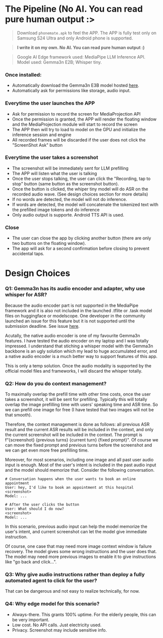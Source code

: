 # The Pipeline (No AI. You can read pure human output :>

> Download `phonemate.apk` to feel the APP. The APP is fully test only on Samsung S24 Ultra and only Android phone is supported.

> **I write it on my own. No AI. You can read pure human output :)**

> Google AI Edge framework used: MediaPipe LLM Inference API. Model used: Gemma3n E2B; Whisper tiny.

### Once installed:

- Automatically download the Gemma3n E3B model hosted [here](https://www.modelscope.cn/models/google/gemma-3n-E2B-it-litert-preview/file/view/master/README.md?status=1).
- Automatically ask for permissions like storage, audio input.

### Everytime the user launches the APP

- Ask for permission to record the screen for MediaProjection API
- Once the permission is granted, the APP will render the floating window and the MediaProjection module will start to record the screen
- The APP then will try to load to model on the GPU and initialize the inference session and engine
- All recorded frames will be discarded if the user does not click the "ScreenShot Ask" button

### Everytime the user takes a screenshot

- The screenshot will be immediately sent for LLM prefilling
- The APP will listen what the user is talking
- Once the user stops talking, the user can click the "Recording, tap to stop" button (same button as the screenshot button).
- Once the button is clicked, the whiper tiny model will do ASR on the recorded audio wave. (See design choices section for more details)
- If no words are detected, the model will not do inference.
- If words are detected, the model will concatenate the tokenized text with the prefilled image tokens and do inference
- Only audio output is supporte. Android TTS API is used.

### Close

- The user can close the app by clicking another button (there are only two buttons on the floating window).
- The app will ask for a second confirmation before closing to prevent accidental taps.

# Design Choices

### Q1: Gemma3n has its audio encoder and adapter, why use whisper for ASR?

Because the audio encoder part is not supported in the MediaPipe framework and it is also not included in the launched .tflite or .task model files on huggingface or modelscope. One developer in the community launched an issue for this feature but it is not supported until the submission deadline. See issue [here](https://github.com/google-ai-edge/ai-edge-torch/issues/754).

Acutally, the native audio encoder is one of my favourite Gemma3n features. I have tested the audio encoder on my laptop and I was totally impressed. I understand that stiching a whisper model with the Gemma3n backbone is an ugly solution which my lead to huge accumulated error, and a native audio encoder is a much better way to support features of this app.

This is only a temp solution. Once the audio modality is supported by the official model files and frameworks, I will discard the whisper totally.

### Q2: How do you do context management?

To maximally overlap the prefill time with other time costs, once the user takes a screenshot, it will be sent for prefilling. Typically this will totally overlap the image prefilling time with users' speaking time and ASR time. So we can prefill one image for free (I have tested that two images will not be that smooth).

Therefore, the context management is done as follows: all previous ASR result and the current ASR results will be included in the context, and only the current screenshot will be included in the context. The prompt is f“{screenshot} {previous turns} {current turn} {fixed prompt}". Of course we can move the fixed prompt and previous turns before the screenshot and we can get even more free prefilling time.

Moreover, for most scenarios, including one image and all past user audio input is enough. Most of the user's intent is included in the past audio input and the model should memorize that. Consider the following conversation.

```
# Conversation happens when the user wants to book an online appointment
User: hey, I'd like to book an appointment at this hospital
<screenshot>
Model: ...

# After the user clicks the button
User: What should I do now?
<screenshot>
Model: ...
```

In this scenario, previous audio input can help the model memorize the user's intent, and current screenshot can let the model give immediate instruction.

Of course, one case that may need more image context window is failure recovery. The model gives some wrong instructions and the user does that. The model may need more previous  images to enable it to give instructions like "go back and click...".

### Q3: Why give audio instructions rather than deploy a fully automated agent to click for the user?

That can be dangerous and not easy to realize technically, for now.

### Q4: Why edge model for this scenario?

- Always-there. This grants 100% uptime. For the elderly people, this can be very important.
- Low cost. No API calls. Just electricity used.
- Privacy. Screenshot may include sensitive info.
